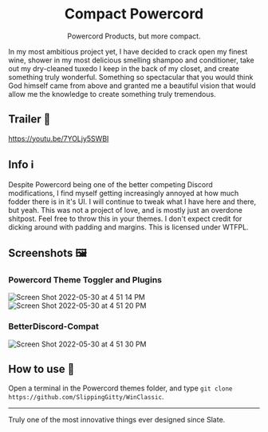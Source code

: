 <h1 align="center">Compact Powercord</h1>
<p align="center">Powercord Products, but more compact.</p>

In my most ambitious project yet, I have decided to crack open my finest wine, shower in my most delicious smelling shampoo and conditioner, take out my dry-cleaned tuxedo I keep in the back of my closet, and create something truly wonderful. Something so spectacular that you would think God himself came from above and granted me a beautiful vision that would allow me the knowledge to create something truly tremendous.

## Trailer 🎥 

https://youtu.be/7YOLjy5SWBI

## Info ℹ️

Despite Powercord being one of the better competing Discord modifications, I find myself getting increasingly annoyed at how much fodder there is in it's UI. I will continue to tweak what I have here and there, but yeah. This was not a project of love, and is mostly just an overdone shitpost. Feel free to throw this in your themes. I don't expect credit for dicking around with padding and margins. This is licensed under WTFPL. 

## Screenshots 🖼️

### Powercord Theme Toggler and Plugins
![Screen Shot 2022-05-30 at 4 51 14 PM](https://user-images.githubusercontent.com/76500838/171062413-866b65a6-e47d-405d-b1e0-276b9dd1d200.png)
![Screen Shot 2022-05-30 at 4 51 20 PM](https://user-images.githubusercontent.com/76500838/171062417-65688930-f9d5-4991-b932-baada6c490a9.png)

### BetterDiscord-Compat
![Screen Shot 2022-05-30 at 4 51 30 PM](https://user-images.githubusercontent.com/76500838/171062406-0f78508f-34fe-484c-af7a-f61e185f231d.png)


## How to use 📖 
Open a terminal in the Powercord themes folder, and type `git clone https://github.com/SlippingGitty/WinClassic`.

____

Truly one of the most innovative things ever designed since Slate. 
